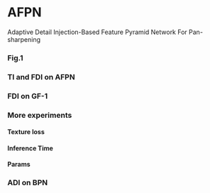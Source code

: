# AFPN
Adaptive Detail Injection-Based Feature Pyramid Network For Pan-sharpening



### Fig.1 

### TI and FDI on AFPN

### FDI on GF-1

### More experiments

#### Texture loss

#### Inference Time

#### Params

### ADI on BPN
